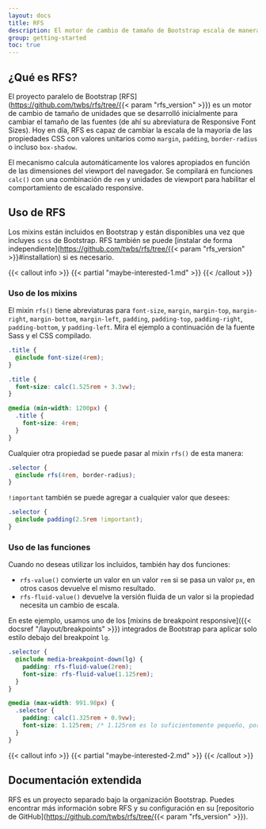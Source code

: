 ```yaml
---
layout: docs
title: RFS
description: El motor de cambio de tamaño de Bootstrap escala de manera responsive las propiedades CSS comunes para utilizar mejor el espacio disponible en viewports y los dispositivos.
group: getting-started
toc: true
---
```


## ¿Qué es RFS?

El proyecto paralelo de Bootstrap [RFS](https://github.com/twbs/rfs/tree/{{< param "rfs_version" >}}) es un motor de cambio de tamaño de unidades que se desarrolló inicialmente para cambiar el tamaño de las fuentes (de ahí su abreviatura de Responsive Font Sizes). Hoy en día, RFS es capaz de cambiar la escala de la mayoría de las propiedades CSS con valores unitarios como `margin`, `padding`, `border-radius` o incluso `box-shadow`.

El mecanismo calcula automáticamente los valores apropiados en función de las dimensiones del viewport del navegador. Se compilará en funciones `calc()` con una combinación de `rem` y unidades de viewport para habilitar el comportamiento de escalado responsive.

## Uso de RFS

Los mixins están incluidos en Bootstrap y están disponibles una vez que incluyes `scss` de Bootstrap. RFS también se puede [instalar de forma independiente](https://github.com/twbs/rfs/tree/{{< param "rfs_version" >}}#installation) si es necesario.

{{< callout info >}}
{{< partial "maybe-interested-1.md" >}}
{{< /callout >}}

### Uso de los mixins

El mixin `rfs()` tiene abreviaturas para `font-size`, `margin`, `margin-top`, `margin-right`, `margin-bottom`, `margin-left`, `padding`, `padding-top`, `padding-right`, `padding-bottom`, y `padding-left`. Mira el ejemplo a continuación de la fuente Sass y el CSS compilado.

```scss
.title {
  @include font-size(4rem);
}
```

```css
.title {
  font-size: calc(1.525rem + 3.3vw);
}

@media (min-width: 1200px) {
  .title {
    font-size: 4rem;
  }
}
```
Cualquier otra propiedad se puede pasar al mixin `rfs()` de esta manera:

```scss
.selector {
  @include rfs(4rem, border-radius);
}
```

`!important` también se puede agregar a cualquier valor que desees:

```scss
.selector {
  @include padding(2.5rem !important);
}
```

### Uso de las funciones

Cuando no deseas utilizar los incluidos, también hay dos funciones:

- `rfs-value()` convierte un valor en un valor `rem` si se pasa un valor `px`, en otros casos devuelve el mismo resultado.
- `rfs-fluid-value()` devuelve la versión fluida de un valor si la propiedad necesita un cambio de escala.

En este ejemplo, usamos uno de los [mixins de breakpoint responsive]({{< docsref "/layout/breakpoints" >}}) integrados de Bootstrap para aplicar solo estilo debajo del breakpoint `lg`.

```scss
.selector {
  @include media-breakpoint-down(lg) {
    padding: rfs-fluid-value(2rem);
    font-size: rfs-fluid-value(1.125rem);
  }
}
```

```css
@media (max-width: 991.98px) {
  .selector {
    padding: calc(1.325rem + 0.9vw);
    font-size: 1.125rem; /* 1.125rem es lo suficientemente pequeño, por lo que RFS no reescalará esto */
  }
}
```

{{< callout info >}}
{{< partial "maybe-interested-2.md" >}}
{{< /callout >}}

## Documentación extendida

RFS es un proyecto separado bajo la organización Bootstrap. Puedes encontrar más información sobre RFS y su configuración en su [repositorio de GitHub](https://github.com/twbs/rfs/tree/{{< param "rfs_version" >}}).